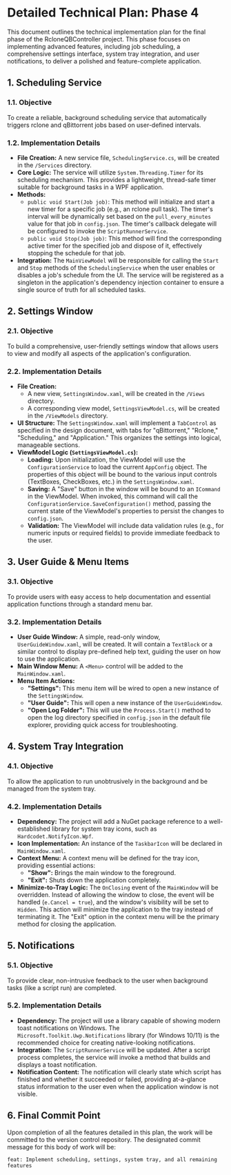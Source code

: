# Detailed Technical Plan: Phase 4

This document outlines the technical implementation plan for the final phase of the RcloneQBController project. This phase focuses on implementing advanced features, including job scheduling, a comprehensive settings interface, system tray integration, and user notifications, to deliver a polished and feature-complete application.

## 1. Scheduling Service

### 1.1. Objective
To create a reliable, background scheduling service that automatically triggers rclone and qBittorrent jobs based on user-defined intervals.

### 1.2. Implementation Details
*   **File Creation:** A new service file, `SchedulingService.cs`, will be created in the `/Services` directory.
*   **Core Logic:** The service will utilize `System.Threading.Timer` for its scheduling mechanism. This provides a lightweight, thread-safe timer suitable for background tasks in a WPF application.
*   **Methods:**
    *   `public void Start(Job job)`: This method will initialize and start a new timer for a specific job (e.g., an rclone pull task). The timer's interval will be dynamically set based on the `pull_every_minutes` value for that job in `config.json`. The timer's callback delegate will be configured to invoke the `ScriptRunnerService`.
    *   `public void Stop(Job job)`: This method will find the corresponding active timer for the specified job and dispose of it, effectively stopping the schedule for that job.
*   **Integration:** The `MainViewModel` will be responsible for calling the `Start` and `Stop` methods of the `SchedulingService` when the user enables or disables a job's schedule from the UI. The service will be registered as a singleton in the application's dependency injection container to ensure a single source of truth for all scheduled tasks.

## 2. Settings Window

### 2.1. Objective
To build a comprehensive, user-friendly settings window that allows users to view and modify all aspects of the application's configuration.

### 2.2. Implementation Details
*   **File Creation:**
    *   A new view, `SettingsWindow.xaml`, will be created in the `/Views` directory.
    *   A corresponding view model, `SettingsViewModel.cs`, will be created in the `/ViewModels` directory.
*   **UI Structure:** The `SettingsWindow.xaml` will implement a `TabControl` as specified in the design document, with tabs for "qBittorrent," "Rclone," "Scheduling," and "Application." This organizes the settings into logical, manageable sections.
*   **ViewModel Logic (`SettingsViewModel.cs`):**
    *   **Loading:** Upon initialization, the ViewModel will use the `ConfigurationService` to load the current `AppConfig` object. The properties of this object will be bound to the various input controls (TextBoxes, CheckBoxes, etc.) in the `SettingsWindow.xaml`.
    *   **Saving:** A "Save" button in the window will be bound to an `ICommand` in the ViewModel. When invoked, this command will call the `ConfigurationService.SaveConfiguration()` method, passing the current state of the ViewModel's properties to persist the changes to `config.json`.
    *   **Validation:** The ViewModel will include data validation rules (e.g., for numeric inputs or required fields) to provide immediate feedback to the user.

## 3. User Guide & Menu Items

### 3.1. Objective
To provide users with easy access to help documentation and essential application functions through a standard menu bar.

### 3.2. Implementation Details
*   **User Guide Window:** A simple, read-only window, `UserGuideWindow.xaml`, will be created. It will contain a `TextBlock` or a similar control to display pre-defined help text, guiding the user on how to use the application.
*   **Main Window Menu:** A `<Menu>` control will be added to the `MainWindow.xaml`.
*   **Menu Item Actions:**
    *   **"Settings":** This menu item will be wired to open a new instance of the `SettingsWindow`.
    *   **"User Guide":** This will open a new instance of the `UserGuideWindow`.
    *   **"Open Log Folder":** This will use the `Process.Start()` method to open the log directory specified in `config.json` in the default file explorer, providing quick access for troubleshooting.

## 4. System Tray Integration

### 4.1. Objective
To allow the application to run unobtrusively in the background and be managed from the system tray.

### 4.2. Implementation Details
*   **Dependency:** The project will add a NuGet package reference to a well-established library for system tray icons, such as `Hardcodet.NotifyIcon.Wpf`.
*   **Icon Implementation:** An instance of the `TaskbarIcon` will be declared in `MainWindow.xaml`.
*   **Context Menu:** A context menu will be defined for the tray icon, providing essential actions:
    *   **"Show":** Brings the main window to the foreground.
    *   **"Exit":** Shuts down the application completely.
*   **Minimize-to-Tray Logic:** The `OnClosing` event of the `MainWindow` will be overridden. Instead of allowing the window to close, the event will be handled (`e.Cancel = true`), and the window's visibility will be set to `Hidden`. This action will minimize the application to the tray instead of terminating it. The "Exit" option in the context menu will be the primary method for closing the application.

## 5. Notifications

### 5.1. Objective
To provide clear, non-intrusive feedback to the user when background tasks (like a script run) are completed.

### 5.2. Implementation Details
*   **Dependency:** The project will use a library capable of showing modern toast notifications on Windows. The `Microsoft.Toolkit.Uwp.Notifications` library (for Windows 10/11) is the recommended choice for creating native-looking notifications.
*   **Integration:** The `ScriptRunnerService` will be updated. After a script process completes, the service will invoke a method that builds and displays a toast notification.
*   **Notification Content:** The notification will clearly state which script has finished and whether it succeeded or failed, providing at-a-glance status information to the user even when the application window is not visible.

## 6. Final Commit Point

Upon completion of all the features detailed in this plan, the work will be committed to the version control repository. The designated commit message for this body of work will be:

`feat: Implement scheduling, settings, system tray, and all remaining features`